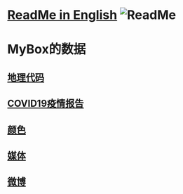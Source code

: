 # [ReadMe in English](https://github.com/Mararsh/MyBox_data/tree/master/en)   ![ReadMe](https://mararsh.github.io/MyBox/iconGo.png)   

# MyBox的数据


## [地理代码](https://github.com/Mararsh/MyBox_data/tree/master/GeographyCode)      

   
## [COVID19疫情报告](https://github.com/Mararsh/MyBox_data/tree/master/COVID19)    

 
## [颜色](https://github.com/Mararsh/MyBox_data/tree/master/colors)    


## [媒体](https://github.com/Mararsh/MyBox_data/tree/master/medias)     


## [微博](https://pan.baidu.com/s/14FhQMZvvz0qysre9xA4smA#list/path=%2F)      

